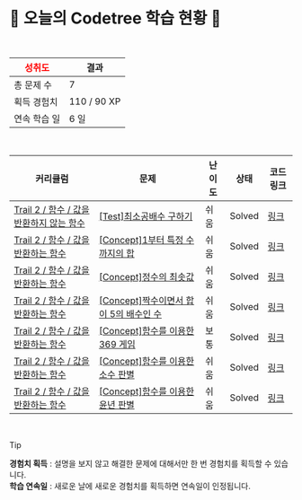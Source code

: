 # 🌲 오늘의 Codetree 학습 현황 🌲

<br />

| <span style="color:red;display:block;text-align:center;"> **성취도**</span> | 결과 |
|---|---|
| 총 문제 수 | 7 |
| 획득 경험치 | 110 / 90 XP |
| 연속 학습 일 | 6 일 |

<br />

|커리큘럼|문제|난이도|상태|코드 링크|
|---|---|---|---|---|
|[Trail 2 / 함수 / 값을 반환하지 않는 함수](https://www.codetree.ai/trail-info/novice-mid/)|[[Test]최소공배수 구하기](https://www.codetree.ai/trails/complete/curated-cards/test-find-the-least-common-multiple/)|쉬움|Solved|[링크](https://github.com/nunLSH/CodingTest_CodeTree_NoviceLow/blob/main/250118/%EC%B5%9C%EC%86%8C%EA%B3%B5%EB%B0%B0%EC%88%98%20%EA%B5%AC%ED%95%98%EA%B8%B0/find-the-least-common-multiple.java)|
|[Trail 2 / 함수 / 값을 반환하는 함수](https://www.codetree.ai/trail-info/novice-mid/)|[[Concept]1부터 특정 수까지의 합](https://www.codetree.ai/trails/complete/curated-cards/intro-sum-from-1-to-a-certain-number/)|쉬움|Solved|[링크](https://github.com/nunLSH/CodingTest_CodeTree_NoviceLow/blob/main/250118/1%EB%B6%80%ED%84%B0%20%ED%8A%B9%EC%A0%95%20%EC%88%98%EA%B9%8C%EC%A7%80%EC%9D%98%20%ED%95%A9/sum-from-1-to-a-certain-number.java)|
|[Trail 2 / 함수 / 값을 반환하는 함수](https://www.codetree.ai/trail-info/novice-mid/)|[[Concept]정수의 최솟값](https://www.codetree.ai/trails/complete/curated-cards/intro-minimum-value-of-an-integer/)|쉬움|Solved|[링크](https://github.com/nunLSH/CodingTest_CodeTree_NoviceLow/blob/main/250118/%EC%A0%95%EC%88%98%EC%9D%98%20%EC%B5%9C%EC%86%9F%EA%B0%92/minimum-value-of-an-integer.java)|
|[Trail 2 / 함수 / 값을 반환하는 함수](https://www.codetree.ai/trail-info/novice-mid/)|[[Concept]짝수이면서 합이 5의 배수인 수](https://www.codetree.ai/trails/complete/curated-cards/intro-an-even-number-with-a-multiple-of-5-in-the-sum/)|쉬움|Solved|[링크](https://github.com/nunLSH/CodingTest_CodeTree_NoviceLow/blob/main/250118/%EC%A7%9D%EC%88%98%EC%9D%B4%EB%A9%B4%EC%84%9C%20%ED%95%A9%EC%9D%B4%205%EC%9D%98%20%EB%B0%B0%EC%88%98%EC%9D%B8%20%EC%88%98/an-even-number-with-a-multiple-of-5-in-the-sum.java)|
|[Trail 2 / 함수 / 값을 반환하는 함수](https://www.codetree.ai/trail-info/novice-mid/)|[[Concept]함수를 이용한 369 게임](https://www.codetree.ai/trails/complete/curated-cards/intro-369-games-using-functions/)|보통|Solved|[링크](https://github.com/nunLSH/CodingTest_CodeTree_NoviceLow/blob/main/250118/%ED%95%A8%EC%88%98%EB%A5%BC%20%EC%9D%B4%EC%9A%A9%ED%95%9C%20369%20%EA%B2%8C%EC%9E%84/369-games-using-functions.java)|
|[Trail 2 / 함수 / 값을 반환하는 함수](https://www.codetree.ai/trail-info/novice-mid/)|[[Concept]함수를 이용한 소수 판별](https://www.codetree.ai/trails/complete/curated-cards/intro-decimal-decisions-using-functions/)|쉬움|Solved|[링크](https://github.com/nunLSH/CodingTest_CodeTree_NoviceLow/blob/main/250118/%ED%95%A8%EC%88%98%EB%A5%BC%20%EC%9D%B4%EC%9A%A9%ED%95%9C%20%EC%86%8C%EC%88%98%20%ED%8C%90%EB%B3%84/decimal-decisions-using-functions.java)|
|[Trail 2 / 함수 / 값을 반환하는 함수](https://www.codetree.ai/trail-info/novice-mid/)|[[Concept]함수를 이용한 윤년 판별](https://www.codetree.ai/trails/complete/curated-cards/intro-tell-the-function-using-a-leap-year/)|쉬움|Solved|[링크](https://github.com/nunLSH/CodingTest_CodeTree_NoviceLow/blob/main/250118/%ED%95%A8%EC%88%98%EB%A5%BC%20%EC%9D%B4%EC%9A%A9%ED%95%9C%20%EC%9C%A4%EB%85%84%20%ED%8C%90%EB%B3%84/tell-the-function-using-a-leap-year.java)|


<br />

> [!TIP]
> **경험치 획득** : 설명을 보지 않고 해결한 문제에 대해서만 한 번 경험치를 획득할 수 있습니다.  
> **학습 연속일** : 새로운 날에 새로운 경험치를 획득하면 연속일이 인정됩니다.

